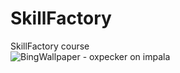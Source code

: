 # SkillFactory
SkillFactory course
<br>
![BingWallpaper - oxpecker on impala](https://github.com/AlexChanin/skillfactory/assets/61138564/96ee24aa-a619-4324-9490-0b5596e2bdad)
